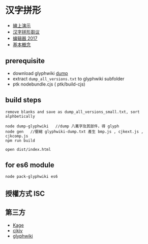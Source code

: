 # 汉字拼形

* [線上演示](https://hanziku.github.io/hzpx/)
* [汉字拼形芻议](proposal.md)
* [编辑器  2017](https://github.com/accelon/hzpx/releases/download/legacy2017/hzpx-2017.zip)
* [基本概念](concepts.md)

## prerequisite

* download glyphwiki [dump](https://glyphwiki.org/dump.tar.gz)
* extract `dump_all_versions.txt` to glyphwiki subfolder
* ptk nodebundle.cjs  ( ptk/build-cjs)
## build steps
    remove blanks and save as dump_all_versions_small.txt, sort alphbetically

    node dump-glyphwiki   //dump 八萬字及其部件，得 glyph
    node gen   //壓縮 glyphwiki-dump.txt 產生 bmp.js , cjkext.js , cjkcomp.js
    npm run build

    open dist/index.html

## for es6 module
    node pack-glyphwiki es6

## 授權方式 ISC

## 第三方
*  [Kage](github.com/kurgm/kage-engine)
*  [cjkiv](https://github.com/cjkvi) 
*  [glyphwiki](https://glyphwiki.org)


## 